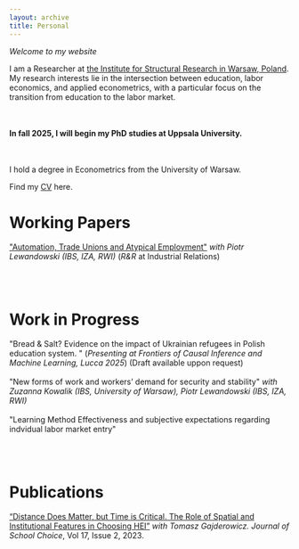 ```yaml
---
layout: archive
title: Personal
---
```


*Welcome to my website*


I am a Researcher at [the Institute for Structural Research in Warsaw, Poland](https://ibs.org.pl/en/). My research interests lie in the intersection between education, labor economics, and applied econometrics, with a particular focus on the transition from education to the labor market.

<br/><br/>
<b>In fall 2025, I will begin my PhD studies at Uppsala University.</b>

<br/><br/>
I hold a degree in Econometrics from the University of Warsaw.

Find my <a href="/files/CV_Szymczak.pdf">CV</a> here. 

 
# Working Papers

["Automation, Trade Unions and
Atypical Employment"](https://ibs.org.pl/wp-content/uploads/2024/09/Automation_AtypicalEmployment_IBS_WP_022024.pdf) _with Piotr Lewandowski (IBS, IZA, RWI)_ (_R&R_ at Industrial Relations)

<br/><br/>
# Work in Progress
"Bread & Salt? Evidence on the impact of Ukrainian refugees in Polish education system.
" (_Presenting at Frontiers of Causal Inference and Machine Learning, Lucca 2025_) (Draft available uppon request) 
<br/><br/>
"New forms of work and workers’ demand for security and stability" _with Zuzanna Kowalik (IBS, University of Warsaw), Piotr Lewandowski (IBS, IZA, RWI)_
<br/><br/>
"Learning Method Effectiveness and subjective expectations regarding indvidual labor market entry"

<br/><br/>
# Publications

[“Distance Does Matter, but Time is Critical. The Role of Spatial and Institutional Features in Choosing HEI”](https://www.tandfonline.com/doi/full/10.1080/15582159.2022.2162129?scroll=top&needAccess=true) _with Tomasz Gajderowicz. Journal of School Choice_, Vol 17, Issue 2, 2023. 
<br/><br/>



